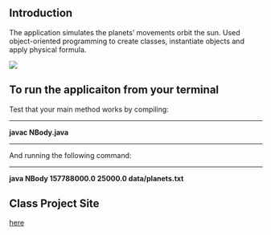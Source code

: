 Introduction
--------
The application simulates the planets’ movements orbit the sun. Used object-oriented programming to create classes, instantiate objects and
apply physical formula.

![](https://media.giphy.com/media/akP2xYc26YpZdxYMHc/giphy.gif)


To run the applicaiton from your terminal
----
Test that your main method works by compiling:

----------------------------

**javac NBody.java**

------------------------------

And running the following command:

-------------------------------------

**java NBody 157788000.0 25000.0 data/planets.txt**

Class Project Site
--------
[here](https://sp18.datastructur.es/materials/proj/proj0/proj0)

